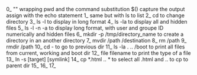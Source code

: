 0_ "" wrapping pwd and the command substitution $() capture the output assign with the echo statement
1_ same but with ls to list
2_ cd to change directory
3_ ls -l to display in long format
4_ ls -la to display all and hidden files
5_ ls -l -n -a to display long format, with user and groupe ID numerically and hidden files
6_ mkdir -p /tmp/directory_name to create a directory in an another directory
7_ mvdir /path /destination
8_ rm /path
9_ rmdir /path
10_ cd - to go to previous dir
11_ ls -la . .. /boot to print all files from current, working and boot dir
12_ file filename to print the type of a file
13_ ln -s [target] [symlink]
14_ cp *.html ..  * to select all .html and .. to cp to parent dir 
15_
16_
17_